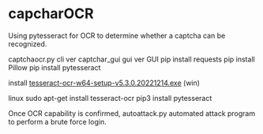 # capcharOCR
Using pytesseract for OCR to determine whether a captcha can be recognized.

captchaocr.py cli ver
captchar_gui gui ver 
GUI
pip install requests
pip install Pillow
pip install pytesseract

install [tesseract-ocr-w64-setup-v5.3.0.20221214.exe](https://digi.bib.uni-mannheim.de/tesseract/tesseract-ocr-w64-setup-v5.3.0.20221214.exe)  (win)


linux 
sudo apt-get install tesseract-ocr
pip3 install pytesseract


Once OCR capability is confirmed, autoattack.py automated attack program to perform a brute force login.
